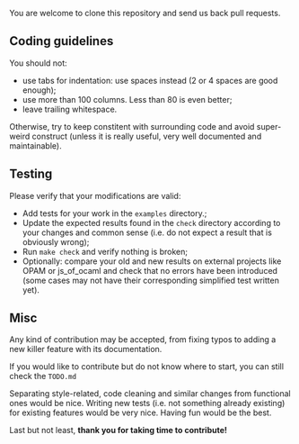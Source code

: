 You are welcome to clone this repository and send us back pull requests.


## Coding guidelines

You should not:
- use tabs for indentation: use spaces instead (2 or 4 spaces are good enough);
- use more than 100 columns. Less than 80 is even better;
- leave trailing whitespace.

Otherwise, try to keep constitent with surrounding code and avoid super-weird construct
(unless it is really useful, very well documented and maintainable).


## Testing

Please verify that your modifications are valid:
- Add tests for your work in the `examples` directory.;
- Update the expected results found in the `check` directory according to your changes
and common sense (i.e. do not expect a result that is obviously wrong);
- Run `make check` and verify nothing is broken;
- Optionally: compare your old and new results on external projects like OPAM or js_of_ocaml
and check that no errors have been introduced
(some cases may not have their corresponding simplified test written yet).


## Misc

Any kind of contribution may be accepted, from fixing typos to adding a new killer feature
with its documentation.

If you would like to contribute but do not know where to start, you can still check the `TODO.md`

Separating style-related, code cleaning and similar changes from functional ones would be nice.
Writing new tests (i.e. not something already existing) for existing features would be very nice.
Having fun would be the best.


Last but not least, **thank you for taking time to contribute!**
